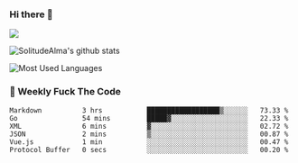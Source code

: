 ### Hi there 👋

<p>
  <a href="https://count.getloli.com/"><img src="https://count.getloli.com/get/@:solitudealma"></a>
</p>

![SolitudeAlma's github stats](https://github-readme-stats.vercel.app/api?username=solitudealma&show_icons=true&theme=radical)

![Most Used Languages](https://github-readme-stats.vercel.app/api/top-langs/?username=solitudealma&layout=compact&hide_border=true&theme=dark)
<!-- ![visitors](https://visitor-badge.glitch.me/badge?page_id=solitudealma.solitudealma.id) -->


### :dart: Weekly Fuck The Code

<!--START_SECTION:waka-->

```text
Markdown          3 hrs           ██████████████████▒░░░░░░   73.33 %
Go                54 mins         █████▓░░░░░░░░░░░░░░░░░░░   22.33 %
XML               6 mins          ▓░░░░░░░░░░░░░░░░░░░░░░░░   02.72 %
JSON              2 mins          ▒░░░░░░░░░░░░░░░░░░░░░░░░   00.87 %
Vue.js            1 min           ░░░░░░░░░░░░░░░░░░░░░░░░░   00.47 %
Protocol Buffer   0 secs          ░░░░░░░░░░░░░░░░░░░░░░░░░   00.20 %
```

<!--END_SECTION:waka-->
